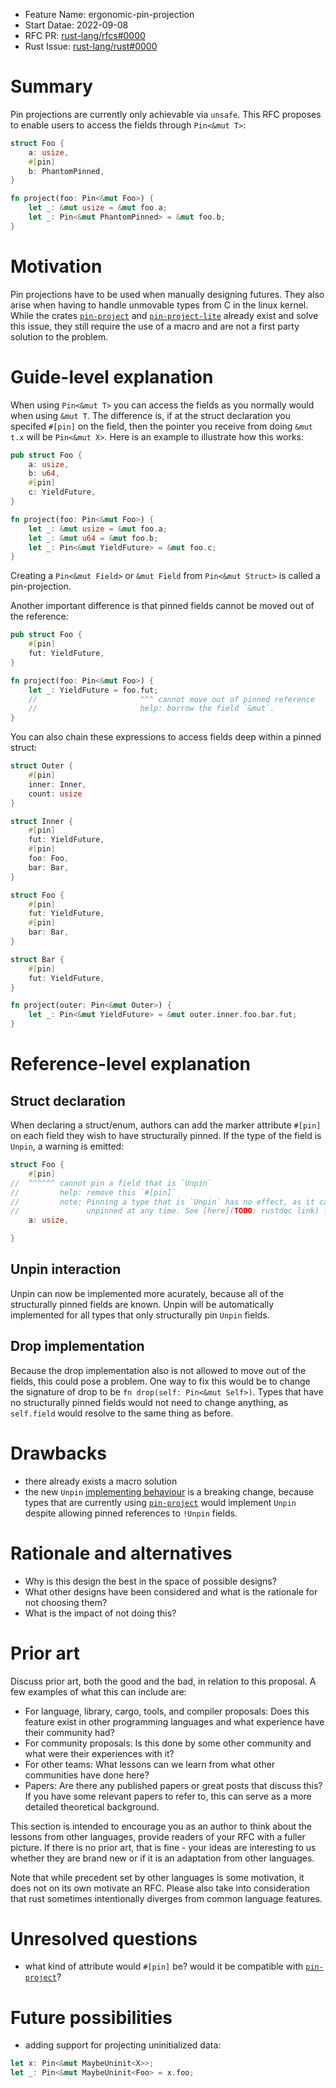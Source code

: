 - Feature Name: ergonomic-pin-projection
- Start Datae: 2022-09-08
- RFC PR: [rust-lang/rfcs#0000](https://github.com/rust-lang/rfcs/pull/0000)
- Rust Issue: [rust-lang/rust#0000](https://github.com/rust-lang/rust/issues/0000)

# Summary
[summary]: #summary

Pin projections are currently only achievable via `unsafe`. This RFC proposes to
enable users to access the fields through `Pin<&mut T>`:
```rust
struct Foo {
	a: usize,
	#[pin]
	b: PhantomPinned,
}

fn project(foo: Pin<&mut Foo>) {
	let _: &mut usize = &mut foo.a;
	let _: Pin<&mut PhantomPinned> = &mut foo.b;
}
```

# Motivation
[motivation]: #motivation


Pin projections have to be used when manually designing futures. They also arise
when having to handle unmovable types from C in the linux kernel.
While the crates [`pin-project`] and
[`pin-project-lite`] already exist and
solve this issue, they still require the use of a macro and are not a first
party solution to the problem.

[`pin-project`]: https://crates.io/crate/pin-project
[`pin-project-lite`]: https://crates.io/crate/pin-project-lite



# Guide-level explanation
[guide-level-explanation]: #guide-level-explanation


When using `Pin<&mut T>` you can access the fields as you normally would when
using `&mut T`. The difference is, if at the struct declaration you specifed
`#[pin]` on the field, then the pointer you receive from doing `&mut t.x`
will be `Pin<&mut X>`. Here is an example to illustrate how this works:
```rust
pub struct Foo {
	a: usize,
	b: u64,
	#[pin]
	c: YieldFuture,
}

fn project(foo: Pin<&mut Foo>) {
	let _: &mut usize = &mut foo.a;
	let _: &mut u64 = &mut foo.b;
	let _: Pin<&mut YieldFuture> = &mut foo.c;
}
```
Creating a `Pin<&mut Field>` or `&mut Field` from `Pin<&mut Struct>` is called a
pin-projection.

Another important difference is that pinned fields cannot be moved out of the
reference:
```rust
pub struct Foo {
	#[pin]
	fut: YieldFuture,
}

fn project(foo: Pin<&mut Foo>) {
	let _: YieldFuture = foo.fut;
	//                       ^^^ cannot move out of pinned reference
	//                       help: borrow the field `&mut`.
}
```

You can also chain these expressions to access fields deep within a pinned struct:
```rust
struct Outer {
	#[pin]
	inner: Inner,
	count: usize
}

struct Inner {
	#[pin]
	fut: YieldFuture,
	#[pin]
	foo: Foo,
	bar: Bar,
}

struct Foo {
	#[pin]
	fut: YieldFuture,
	#[pin]
	bar: Bar,
}

struct Bar {
	#[pin]
	fut: YieldFuture,
}

fn project(outer: Pin<&mut Outer>) {
	let _: Pin<&mut YieldFuture> = &mut outer.inner.foo.bar.fut;
}
```



# Reference-level explanation
[reference-level-explanation]: #reference-level-explanation

## Struct declaration
[struct-declaration]: #struct-declaration

When declaring a struct/enum, authors can add the marker attribute `#[pin]`
on each field they wish to have structurally pinned. If the type of the field is
`Unpin`, a warning is emitted:
```rust
struct Foo {
    #[pin]
//  ^^^^^^ cannot pin a field that is `Unpin`
//         help: remove this `#[pin]`
//         note: Pinning a type that is `Unpin` has no effect, as it can be
//               unpinned at any time. See [here](TODO: rustdoc link) for more.
	a: usize,

}
```

## Unpin interaction
[unpin-interaction]: #unpin-interaction

Unpin can now be implemented more acurately, because all of the structurally
pinned fields are known. Unpin will be automatically implemented for all types
that only structurally pin `Unpin` fields.

## Drop implementation
[drop-implementation]: #drop-implementation

Because the drop implementation also is not allowed to move out of the fields,
this could pose a problem. One way to fix this would be to change the signature
of drop to be `fn drop(self: Pin<&mut Self>)`. Types that have no structurally
pinned fields would not need to change anything, as `self.field` would resolve
to the same thing as before.

# Drawbacks
[drawbacks]: #drawbacks

- there already exists a macro solution
- the new `Unpin` [implementing behaviour][unpin-interaction] is a breaking
  change, because types that are currently using [`pin-project`] would implement
  `Unpin` despite allowing pinned references to `!Unpin` fields.

# Rationale and alternatives
[rationale-and-alternatives]: #rationale-and-alternatives

- Why is this design the best in the space of possible designs?
- What other designs have been considered and what is the rationale for not choosing them?
- What is the impact of not doing this?

# Prior art
[prior-art]: #prior-art

Discuss prior art, both the good and the bad, in relation to this proposal.
A few examples of what this can include are:

- For language, library, cargo, tools, and compiler proposals: Does this feature exist in other programming languages and what experience have their community had?
- For community proposals: Is this done by some other community and what were their experiences with it?
- For other teams: What lessons can we learn from what other communities have done here?
- Papers: Are there any published papers or great posts that discuss this? If you have some relevant papers to refer to, this can serve as a more detailed theoretical background.

This section is intended to encourage you as an author to think about the lessons from other languages, provide readers of your RFC with a fuller picture.
If there is no prior art, that is fine - your ideas are interesting to us whether they are brand new or if it is an adaptation from other languages.

Note that while precedent set by other languages is some motivation, it does not on its own motivate an RFC.
Please also take into consideration that rust sometimes intentionally diverges from common language features.

# Unresolved questions
[unresolved-questions]: #unresolved-questions

- what kind of attribute would `#[pin]` be? would it be compatible with
  [`pin-project`]?

# Future possibilities
[future-possibilities]: #future-possibilities

- adding support for projecting uninitialized data:
```rust
let x: Pin<&mut MaybeUninit<X>>;
let _: Pin<&mut MaybeUninit<Foo> = x.foo;
```
